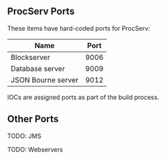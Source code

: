 ## ProcServ Ports

These items have hard-coded ports for ProcServ:

| Name | Port |
|------|------|
| Blockserver | 9006 |
| Database server | 9009 |
| JSON Bourne server | 9012 |

IOCs are assigned ports as part of the build process.

## Other Ports

TODO: JMS

TODO: Webservers


